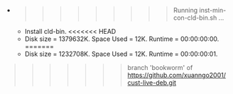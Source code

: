 * >>>>>>>>> Running inst-min-con-cld-bin.sh ...
  * Install cld-bin.
<<<<<<< HEAD
  * Disk size = 1379632K. Space Used = 12K. Runtime = 00:00:00:00.
=======
  * Disk size = 1232708K. Space Used = 12K. Runtime = 00:00:00:01.
>>>>>>> branch 'bookworm' of https://github.com/xuanngo2001/cust-live-deb.git
